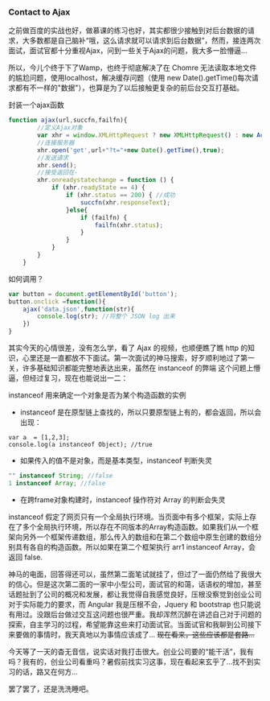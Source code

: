 ### Contact to Ajax
之前做百度的实战也好，做慕课的练习也好，其实都很少接触到对后台数据的请求，大多数都是自己脑补“哦，这么请求就可以请求到后台数据”，然而，接连两次面试，面试官都十分重视Ajax，问到一些关于Ajax的问题，我大多一脸懵逼...

所以，今儿个终于下了Wamp，也终于彻底解决了在 Chomre 无法读取本地文件的尴尬问题，使用localhost，解决缓存问题（使用 new Date().getTime()每次请求都有不一样的"数据"），也算是为了以后接触更复杂的前后台交互打基础。

封装一个ajax函数
```javascript
function ajax(url,succfn,failfn){
        //定义Ajax对象
        var xhr = window.XMLHttpRequest ? new XMLHttpRequest() : new ActiveXObject("Microsoft.XMLHTTP");
        //连接服务器
        xhr.open('get',url+"?t="+new Date().getTime(),true);
        //发送请求
        xhr.send();
        //接受返回在·
        xhr.onreadystatechange = function () {
            if (xhr.readyState == 4) {
                if (xhr.status == 200) { //成功
                    succfn(xhr.responseText);
                }else{ 
                    if (failfn) {
                        failfn(xhr.status);         
                    }
                }
            }
        }
    }
```

如何调用？
```javascript
var button = document.getElementById('button');
button.onclick =function(){
    ajax('data.json',function(str){
        console.log(str); //将整个 JSON log 出来
    })
}
```

其实今天的心情很差，没有怎么学，看了 Ajax 的视频，也顺便瞧了瞧 http 的知识，心里还是一直都放不下面试。第一次面试的神马搜索，好歹顺利地过了第一关，许多基础知识都能完整地表达出来，虽然在 instanceof 的弊端 这个问题上懵逼，但经过复习，现在也能说出一二：

instanceof 用来确定一个对象是否为某个构造函数的实例
- instanceof 是在原型链上查找的，所以只要原型链上有的，都会返回，所以会出现：
```
var a  = [1,2,3];
console.log(a instanceof Object); //true
```

- 如果传入的值不是对象，而是基本类型，instanceof 判断失灵
```javascript
"" instanceof String; //false
1 instanceof Array; //false
```


- 在跨frame对象构建时，instanceof 操作符对 Array 的判断会失灵

instanceof 假定了网页只有一个全局执行环境。当页面中有多个框架，实际上存在了多个全局执行环境，所以存在不同版本的Array构造函数。如果我们从一个框架向另外一个框架传递数组，那么传入的数组和在第二个数组中原生创建的数组分别具有各自的构造函数。所以如果在第二个框架执行 arr1 instanceof Array，会返回 false.

神马的电面，回答得还可以，虽然第二面笔试就挂了，但过了一面仍然给了我很大的信心。但是这次第二面的一家中小型公司，面试官的和蔼，话语权的增加，甚至话题扯到了公司的概况和发展，都让我觉得自我感觉良好，压根没察觉到创业公司对于实际能力的要求，而 Angular 我是压根不会，Jquery 和 bootstrap 也只能说有用过。没跟后台做过交互这问题也很严重。我却浑然沉醉在讲述自己对于问题的探索，自主学习的过程，希望能靠这些来打动面试官。当面试官和我聊到公司接下来要做的事情时，我天真地以为事情应该成了... ~~现在看来，这些应该都是套路...~~ 

今天等了一天的杳无音信，说实话对我打击很大。创业公司要的“能干活”，我有吗？我有的，创业公司看重吗？暑假前找实习这事，现在看起来玄乎了...找不到实习的话，路又在何方...

罢了罢了，还是洗洗睡吧。